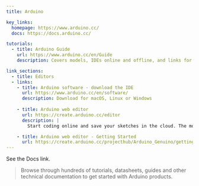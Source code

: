```yaml
---
title: Arduino

key_links:
  homepage: https://www.arduino.cc/
  docs: https://docs.arduino.cc/

tutorials:
  - title: Arduino Guide
    url: https://www.arduino.cc/en/Guide
    description: Covers models, IDEs online and offline, and links for learning including and intro and use of libraries

link_sections:
  - title: Editors
  - links:
    - title: Arduino software - download the IDE
      url: https://www.arduino.cc/en/software/
      description: Download for macOS, Linux or Windows
  
    - title: Arduino web editor
      url: https://create.arduino.cc/editor
      description: |
        Start coding online and save your sketches in the cloud. The most up-to-date version of the IDE includes all libraries and also supports new Arduino boards.

    - title: Arduino web editor - Getting Started
      url: https://create.arduino.cc/projecthub/Arduino_Genuino/getting-started-with-arduino-web-editor-on-various-platforms-4b3e4a?f=1
---
```



See the Docs link.

> Browse through hundreds of tutorials, datasheets, guides and other technical documentation to get started with Arduino products.
